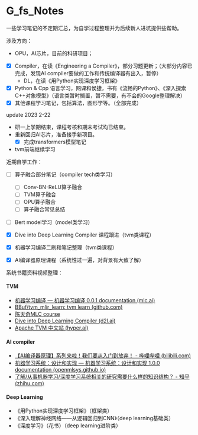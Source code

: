 # G_fs_Notes

一些学习笔记的不定期汇总，为自学过程整理并为后续新人进坑提供些帮助。

涉及方向：
  - OPU，AI芯片，目前的科研项目；
- [x] Compiler，在读《Engineering a Compiler》，部分习题更新；（大部分内容已完成，发现AI compiler要做的工作和传统编译器有出入，暂停）
  - DL，在读《用Python实现深度学习框架》
- [x] Python & Cpp 语言学习，网课和侯捷，书有《流畅的Python》、《深入探索C++对象模型》（语言类暂时搁置，暂不需要，有不会的Google整理解决）
- [x] 其他课程学习笔记，包括算法，图形学等。（全部完成）

update 2023 2-22
- 研一上学期结束，课程考核和期末考试均已结束。
- 重新回归AI芯片，准备接手新项目。
  - [x] 完成transformers模型笔记
- tvm前端继续学习



近期自学工作：

- [ ] 算子融合部分笔记（compiler tech类学习）
  - [ ] Conv-BN-ReLU算子融合
  - [ ] TVM算子融合
  - [ ] OPU算子融合
  - [ ] 算子融合常见总结
- [ ] Bert model学习（model类学习）
- [x] Dive into Deep Learning Compiler 课程跟进（tvm类课程）
- [x] 机器学习编译二刷和笔记整理（tvm类课程）
- [x] AI编译器原理课程（系统性过一遍，对背景有大致了解）


系统书籍资料视频整理：

#### TVM

- [机器学习编译 — 机器学习编译 0.0.1 documentation (mlc.ai)](https://mlc.ai/zh/index.html)
- [BBuf/tvm_mlir_learn: tvm learn (github.com)](https://github.com/BBuf/tvm_mlir_learn)
- [陈天奇MLC course](https://space.bilibili.com/1663273796/channel/collectiondetail?sid=499979)
- [Dive into Deep Learning Compiler (d2l.ai)](http://tvm.d2l.ai/d2l-tvm.pdf)
- [ Apache TVM 中文站 (hyper.ai)](https://tvm.hyper.ai/)

#### AI compiler

- [【AI编译器原理】系列来啦！我们要从入门到放弃！ - 哔哩哔哩 (bilibili.com)](https://www.bilibili.com/read/cv21242696?spm_id_from=333.999.0.0)
- [机器学习系统：设计和实现 — 机器学习系统：设计和实现 1.0.0 documentation (openmlsys.github.io)](https://openmlsys.github.io/)
- [了解/从事机器学习/深度学习系统相关的研究需要什么样的知识结构？ - 知乎 (zhihu.com)](https://www.zhihu.com/question/315611053)

#### Deep Learning

- 《用Python实现深度学习框架》（框架类）
- 《深入理解神经网络——从逻辑回归到CNN》（deep learning基础类）
- 《深度学习》（花书）（deep learning进阶类）